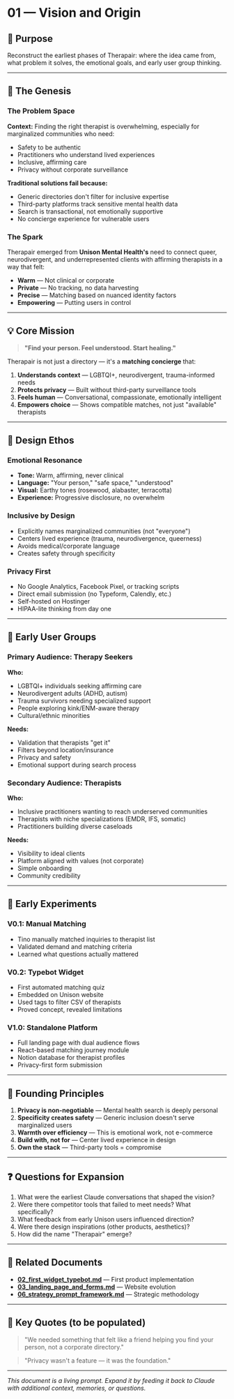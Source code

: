 # 01 — Vision and Origin

## 🎯 Purpose
Reconstruct the earliest phases of Therapair: where the idea came from, what problem it solves, the emotional goals, and early user group thinking.

---

## 🌱 The Genesis

### The Problem Space
**Context:** Finding the right therapist is overwhelming, especially for marginalized communities who need:
- Safety to be authentic
- Practitioners who understand lived experiences
- Inclusive, affirming care
- Privacy without corporate surveillance

**Traditional solutions fail because:**
- Generic directories don't filter for inclusive expertise
- Third-party platforms track sensitive mental health data
- Search is transactional, not emotionally supportive
- No concierge experience for vulnerable users

### The Spark
Therapair emerged from **Unison Mental Health's** need to connect queer, neurodivergent, and underrepresented clients with affirming therapists in a way that felt:
- **Warm** — Not clinical or corporate
- **Private** — No tracking, no data harvesting
- **Precise** — Matching based on nuanced identity factors
- **Empowering** — Putting users in control

---

## 💡 Core Mission

> **"Find your person. Feel understood. Start healing."**

Therapair is not just a directory — it's a **matching concierge** that:
1. **Understands context** — LGBTQI+, neurodivergent, trauma-informed needs
2. **Protects privacy** — Built without third-party surveillance tools
3. **Feels human** — Conversational, compassionate, emotionally intelligent
4. **Empowers choice** — Shows compatible matches, not just "available" therapists

---

## 🎨 Design Ethos

### Emotional Resonance
- **Tone:** Warm, affirming, never clinical
- **Language:** "Your person," "safe space," "understood"
- **Visual:** Earthy tones (rosewood, alabaster, terracotta)
- **Experience:** Progressive disclosure, no overwhelm

### Inclusive by Design
- Explicitly names marginalized communities (not "everyone")
- Centers lived experience (trauma, neurodivergence, queerness)
- Avoids medical/corporate language
- Creates safety through specificity

### Privacy First
- No Google Analytics, Facebook Pixel, or tracking scripts
- Direct email submission (no Typeform, Calendly, etc.)
- Self-hosted on Hostinger
- HIPAA-lite thinking from day one

---

## 👥 Early User Groups

### Primary Audience: Therapy Seekers
**Who:**
- LGBTQI+ individuals seeking affirming care
- Neurodivergent adults (ADHD, autism)
- Trauma survivors needing specialized support
- People exploring kink/ENM-aware therapy
- Cultural/ethnic minorities

**Needs:**
- Validation that therapists "get it"
- Filters beyond location/insurance
- Privacy and safety
- Emotional support during search process

### Secondary Audience: Therapists
**Who:**
- Inclusive practitioners wanting to reach underserved communities
- Therapists with niche specializations (EMDR, IFS, somatic)
- Practitioners building diverse caseloads

**Needs:**
- Visibility to ideal clients
- Platform aligned with values (not corporate)
- Simple onboarding
- Community credibility

---

## 🧩 Early Experiments

### V0.1: Manual Matching
- Tino manually matched inquiries to therapist list
- Validated demand and matching criteria
- Learned what questions actually mattered

### V0.2: Typebot Widget
- First automated matching quiz
- Embedded on Unison website
- Used tags to filter CSV of therapists
- Proved concept, revealed limitations

### V1.0: Standalone Platform
- Full landing page with dual audience flows
- React-based matching journey module
- Notion database for therapist profiles
- Privacy-first form submission

---

## 📝 Founding Principles

1. **Privacy is non-negotiable** — Mental health search is deeply personal
2. **Specificity creates safety** — Generic inclusion doesn't serve marginalized users
3. **Warmth over efficiency** — This is emotional work, not e-commerce
4. **Build with, not for** — Center lived experience in design
5. **Own the stack** — Third-party tools = compromise

---

## ❓ Questions for Expansion

1. What were the earliest Claude conversations that shaped the vision?
2. Were there competitor tools that failed to meet needs? What specifically?
3. What feedback from early Unison users influenced direction?
4. Were there design inspirations (other products, aesthetics)?
5. How did the name "Therapair" emerge?

---

## 🔗 Related Documents

- **[02_first_widget_typebot.md](./02_first_widget_typebot.md)** — First product implementation
- **[03_landing_page_and_forms.md](./03_landing_page_and_forms.md)** — Website evolution
- **[06_strategy_prompt_framework.md](./06_strategy_prompt_framework.md)** — Strategic methodology

---

## 🎤 Key Quotes (to be populated)

> "We needed something that felt like a friend helping you find your person, not a corporate directory."

> "Privacy wasn't a feature — it was the foundation."

---

*This document is a living prompt. Expand it by feeding it back to Claude with additional context, memories, or questions.*
